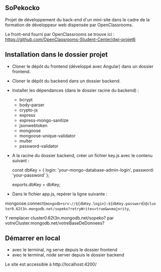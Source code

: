 ## SoPekocko

Projet de développement du back-end d'un mini-site dans le cadre de la formation de développeur web dispensée par OpenClassrooms.

Le front-end fourni par OpenClassrooms se trouve ici : https://github.com/OpenClassrooms-Student-Center/dwj-projet6

## Installation dans le dossier projet

- Cloner le dépôt du frontend (développé avec Angular) dans un dossier frontend.
- Cloner le dépôt du backend dans un dossier backend.
- Installer les dépendances (dans le dossier racine du backend) :

  - bcrypt
  - body-parser
  - crypto-js
  - express
  - express-mongo-sanitize
  - jsonwebtoken
  - mongoose
  - mongoose-unique-validator
  - multer
  - password-validator
  
- A la racine du dossier backend, créer un fichier key.js avec le contenu suivant :

  const dbKey = { 
    login: 'your-mongo-database-admin-login',
    password: 'your-password'
  };
  
  exports.dbKey = dbKey;
  
- Dans le fichier app.js, repérer la ligne suivante :

mongoose.connect(`mongodb+srv://${dbKey.login}:${dbKey.password}@cluster0.62t3n.mongodb.net/sopeko?retryWrites=true&w=majority`,  

Y remplacer cluster0.62t3n.mongodb.net/sopeko? par votreCluster.mongodb.net/votreBaseDeDonnees?
  
## Démarrer en local

- avec le terminal, ng serve depuis le dossier frontend
- avec le terminal, node server depuis le dossier backend

Le site est accessible à http://localhost:4200/





  
  





